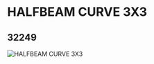 # HALFBEAM CURVE 3X3
## 32249
![HALFBEAM CURVE 3X3](https://lc-www-live-s.legocdn.com/media/bricks/5/2/4234386.jpg)